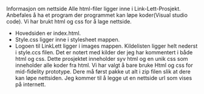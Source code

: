 Informasjon om nettside
Alle html-filer ligger inne i Link-Lett-Prosjekt. Anbefales å ha et program der programmet kan løpe koder(Visual studio code).  Vi har brukt html og css for å lage nettside.
-	Hovedsiden er index.html. 
-	Style.css ligger inne i stylesheet mappen.
-	Logoen til LinkLett ligger i images mappen.
Kildelisten ligger helt nederst i style.ccs filen. Det er notert med kilder der jeg har kommentert i både html og css.
Dette prosjektet inneholder syv html og en unik css som inneholder alle koder fra html. Vi har valgt å bare bruke Html og css for mid-fidelity prototype. Dere må først pakke ut alt i zip filen slik at dere kan løpe nettsiden. Jeg kommer til å legge ut en nettside url som vises på internett.
